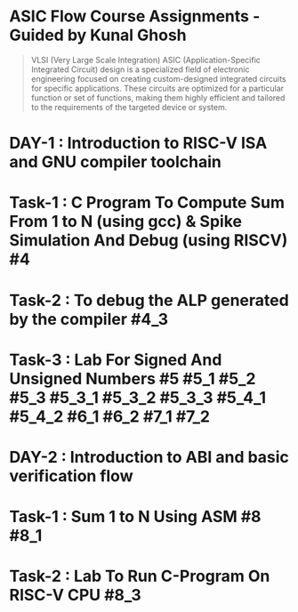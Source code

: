 # ASIC Flow Course Assignments - Guided by Kunal Ghosh
> VLSI (Very Large Scale Integration) ASIC (Application-Specific Integrated Circuit) design is a specialized field of electronic engineering focused on creating custom-designed integrated circuits for specific applications. These circuits are optimized for a particular function or set of functions, making them highly efficient and tailored to the requirements of the targeted device or system.

# DAY-1 : Introduction to RISC-V ISA and GNU compiler toolchain

# Task-1 : C Program To Compute Sum From 1 to N (using gcc) & Spike Simulation And Debug (using RISCV) #4

# Task-2 : To debug the ALP generated by the compiler #4_3

# Task-3 : Lab For Signed And Unsigned Numbers #5 #5_1 #5_2 #5_3 #5_3_1 #5_3_2 #5_3_3 #5_4_1 #5_4_2 #6_1 #6_2 #7_1 #7_2

# DAY-2 : Introduction to ABI and basic verification flow

# Task-1 : Sum 1 to N Using ASM #8 #8_1

# Task-2 : Lab To Run C-Program On RISC-V CPU #8_3
